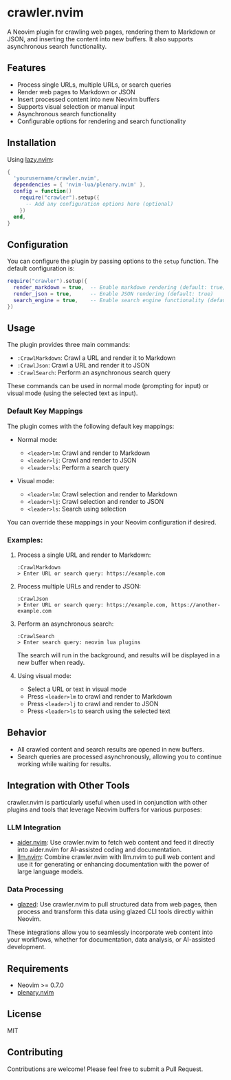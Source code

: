 # crawler.nvim

A Neovim plugin for crawling web pages, rendering them to Markdown or JSON, and inserting the content into new buffers. It also supports asynchronous search functionality.

## Features

- Process single URLs, multiple URLs, or search queries
- Render web pages to Markdown or JSON
- Insert processed content into new Neovim buffers
- Supports visual selection or manual input
- Asynchronous search functionality
- Configurable options for rendering and search functionality

## Installation

Using [lazy.nvim](https://github.com/folke/lazy.nvim):

```lua
{
  'yourusername/crawler.nvim',
  dependencies = { 'nvim-lua/plenary.nvim' },
  config = function()
    require("crawler").setup({
      -- Add any configuration options here (optional)
    })
  end,
}
```

## Configuration

You can configure the plugin by passing options to the `setup` function. The default configuration is:

```lua
require("crawler").setup({
  render_markdown = true,  -- Enable markdown rendering (default: true)
  render_json = true,      -- Enable JSON rendering (default: true)
  search_engine = true,    -- Enable search engine functionality (default: true)
})
```

## Usage

The plugin provides three main commands:

- `:CrawlMarkdown`: Crawl a URL and render it to Markdown
- `:CrawlJson`: Crawl a URL and render it to JSON
- `:CrawlSearch`: Perform an asynchronous search query

These commands can be used in normal mode (prompting for input) or visual mode (using the selected text as input).

### Default Key Mappings

The plugin comes with the following default key mappings:

- Normal mode:
  - `<leader>lm`: Crawl and render to Markdown
  - `<leader>lj`: Crawl and render to JSON
  - `<leader>ls`: Perform a search query

- Visual mode:
  - `<leader>lm`: Crawl selection and render to Markdown
  - `<leader>lj`: Crawl selection and render to JSON
  - `<leader>ls`: Search using selection

You can override these mappings in your Neovim configuration if desired.

### Examples:

1. Process a single URL and render to Markdown:
   ```
   :CrawlMarkdown
   > Enter URL or search query: https://example.com
   ```

2. Process multiple URLs and render to JSON:
   ```
   :CrawlJson
   > Enter URL or search query: https://example.com, https://another-example.com
   ```

3. Perform an asynchronous search:
   ```
   :CrawlSearch
   > Enter search query: neovim lua plugins
   ```
   The search will run in the background, and results will be displayed in a new buffer when ready.

4. Using visual mode:
   - Select a URL or text in visual mode
   - Press `<leader>lm` to crawl and render to Markdown
   - Press `<leader>lj` to crawl and render to JSON
   - Press `<leader>ls` to search using the selected text

## Behavior

- All crawled content and search results are opened in new buffers.
- Search queries are processed asynchronously, allowing you to continue working while waiting for results.

## Integration with Other Tools

crawler.nvim is particularly useful when used in conjunction with other plugins and tools that leverage Neovim buffers for various purposes:

### LLM Integration

- [aider.nvim](https://github.com/joshuavial/aider.nvim): Use crawler.nvim to fetch web content and feed it directly into aider.nvim for AI-assisted coding and documentation.
- [llm.nvim](https://github.com/huggingface/llm.nvim): Combine crawler.nvim with llm.nvim to pull web content and use it for generating or enhancing documentation with the power of large language models.

### Data Processing

- [glazed](https://github.com/go-go-golems/glazed): Use crawler.nvim to pull structured data from web pages, then process and transform this data using glazed CLI tools directly within Neovim.

These integrations allow you to seamlessly incorporate web content into your workflows, whether for documentation, data analysis, or AI-assisted development.

## Requirements

- Neovim >= 0.7.0
- [plenary.nvim](https://github.com/nvim-lua/plenary.nvim)

## License

MIT

## Contributing

Contributions are welcome! Please feel free to submit a Pull Request.